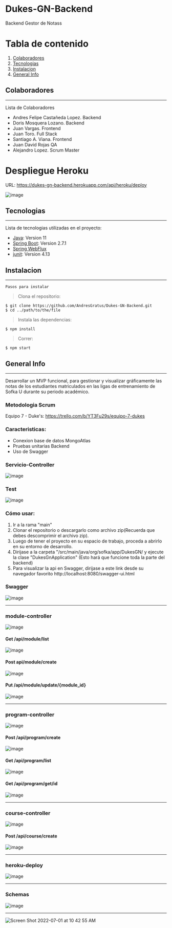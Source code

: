 # Dukes-GN-Backend
Backend Gestor de Notass

# Tabla de contenido
1. [Colaboradores](#colaboradores)
2. [Tecnologias](#tecnologias)
3. [Instalacion](#instalacion)
4. [General Info](#general-info)


## Colaboradores
***
Lista de Colaboradores
* Andres Felipe Castañeda Lopez. Backend
* Doris Mosquera Lozano. Backend
* Juan Vargas. Frontend
* Juan Toro. Full Stack
* Santiago A. Viana. Frontend
* Juan David Rojas QA
* Alejandro Lopez. Scrum Master



# Despliegue Heroku
URL: https://dukes-gn-backend.herokuapp.com/api/heroku/deploy

![image](https://user-images.githubusercontent.com/47374753/175788842-123d2766-bad3-46cc-9a61-1fcdec4114b3.png)

## Tecnologias
***
Lista de tecnologias utilizadas en el proyecto:
* [Java](https://www.oracle.com/co/java/technologies/javase/jdk11-archive-downloads.html): Version 11
* [Spring Boot](https://spring.io/projects/spring-boot): Version 2.7.1
* [Spring WebFlux](spring-boot-starter-webflux)
* [junit](https://junit.org/junit5/): Version 4.13

## Instalacion
***
```
Pasos para instalar 
```
> Clona el repositorio:
```
$ git clone https://github.com/AndresGratus/Dukes-GN-Backend.git
$ cd ../path/to/the/file
```
> Instala las dependencias:
```
$ npm install
```
> Correr:
```
$ npm start
```

## General Info
***
Desarrollar un MVP funcional, para gestionar y visualizar gráficamente las notas de los estudiantes matriculados en las ligas de entrenamiento de Sofka U durante su periodo académico.

### Metodologia Scrum 
Equipo 7 - Duke's: https://trello.com/b/YT3Fu29s/equipo-7-dukes

### Caracteristicas:
- Conexion base de datos MongoAtlas
- Pruebas unitarias Backend
- Uso de Swagger

 ### Servicio-Controller
![image](https://user-images.githubusercontent.com/91640921/176894496-8fc604fd-242a-4921-ae8d-fabc0ce4f352.png)
### Test 
![image](https://user-images.githubusercontent.com/91640921/176896293-18b104f0-fbc7-4d36-b93b-66149b877448.png)


### Cómo usar:
1. Ir a la rama "main"
2. Clonar el repositorio o descargarlo como archivo zip(Recuerda que debes descomprimir el archivo zip).
3. Luego de tener el proyecto en su espacio de trabajo, proceda a abrirlo en su entorno de desarrollo.
4. Dirijase a la carpeta "/src/main/java/org/sofka/app/DukesGN/ y ejecute la clase "DukesGnApplication" (Esto hará que funcione toda la parte del backend)
5. Para visualizar la api en Swagger, dirijase a este link desde su navegador favorito http://localhost:8080/swagger-ui.html

### Swagger
![image](https://user-images.githubusercontent.com/91640921/176948261-3d9cb55a-c2c5-4ff5-b35c-d083c52e423a.png)
***
### module-controller
![image](https://user-images.githubusercontent.com/91640921/176948362-b19d4a34-ff27-494b-a1e2-45a87a87a892.png)
#### Get /api/module/list
![image](https://user-images.githubusercontent.com/91640921/176953297-f03e5f4e-fb08-494d-9b2a-bc4518bf8d8d.png)
#### Post api/module/create
![image](https://user-images.githubusercontent.com/91640921/176953618-c5f51f9b-d970-4677-8ecd-82f34a082b9c.png)
#### Put /api/module/update/{module_id}
![image](https://user-images.githubusercontent.com/91640921/176954523-e7fe110e-c9dd-46e7-90fd-08b41ed90e3d.png)

***
### program-controller
![image](https://user-images.githubusercontent.com/91640921/176948562-23e2d755-8bc4-4289-84e2-c467e8834883.png)
#### Post /api/program/create
![image](https://user-images.githubusercontent.com/91640921/176952397-b0e0268e-db71-41b5-be78-69354894742d.png)
#### Get /api/program/list
![image](https://user-images.githubusercontent.com/91640921/176952637-25485b9a-95b1-4b3f-a282-66757510bfd2.png)
#### Get /api/program/get/id
![image](https://user-images.githubusercontent.com/91640921/176952972-cabad3d4-0c68-4de6-8a35-a1181279d559.png)

***
### course-controller
![image](https://user-images.githubusercontent.com/91640921/176948635-e5ac0670-13d4-41db-9c7e-74f5e9ed32d4.png)
#### Post /api/course/create
![image](https://user-images.githubusercontent.com/91640921/176955139-a922d9c4-b5fe-4e63-8dc9-5506c64e112a.png)

***
### heroku-deploy
![image](https://user-images.githubusercontent.com/91640921/176948753-96e9ec59-de6f-486c-a92e-21169d37371b.png)
***
### Schemas
![image](https://user-images.githubusercontent.com/91640921/176949050-4a5cf42a-59ef-47e2-86f3-1327f959f56a.png)

---

![Screen Shot 2022-07-01 at 10 42 55 AM](https://user-images.githubusercontent.com/90350943/176927048-51da3319-3356-4748-a9bc-a811ccb78a42.png)



